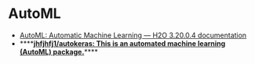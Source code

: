 # AutoML

* [AutoML: Automatic Machine Learning — H2O 3.20.0.4 documentation](http://docs.h2o.ai/h2o/latest-stable/h2o-docs/automl.html)
* \*\*\*\*[**jhfjhfj1/autokeras: This is an automated machine learning \(AutoML\) package.**](https://github.com/jhfjhfj1/autokeras)\*\*\*\*



